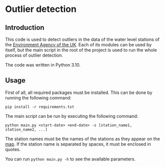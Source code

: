 # Outlier detection

## Introduction
This code is used to detect outliers in the data of the water level stations of
the [Environment Agency of the UK](https://www.gov.uk/government/organisations/environment-agency). Each of its modules 
can be used by itself, but the main script in the root of the project is used to run the whole process
of outlier detection.

The code was written in Python 3.10.

## Usage
First of all, all required packages must be installed. This can be done by running the following command:
```shell
pip install -r requirements.txt
```

The main script can be run by executing the following command:
```shell
python main.py <start-date> <end-date> -s [station_name1, station_name2, ...]
```
The station names must be the names of the stations as they appear on the
[map](https://environment.data.gov.uk/hydrology/landing). If the station name is separated by spaces, 
it must be enclosed in quotes.

You can run `python main.py -h` to see the available parameters.